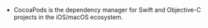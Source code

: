 - CocoaPods is the dependency manager for Swift and Objective-C projects in the iOS/macOS ecosystem.
